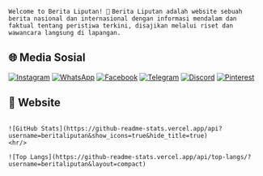 `Welcome to Berita Liputan! 👋`
`Berita Liputan adalah website sebuah berita nasional dan internasional dengan informasi mendalam dan faktual tentang peristiwa terkini, disajikan melalui riset dan wawancara langsung di lapangan.`

## 🌐 Media Sosial
[![Instagram](https://img.shields.io/badge/Instagram-E4405F?style=flat&logo=instagram&logoColor=white)]()
[![WhatsApp](https://img.shields.io/badge/WhatsApp-25D366?style=flat&logo=whatsapp&logoColor=white)]()
[![Facebook](https://img.shields.io/badge/Facebook-1877F2?style=flat&logo=facebook&logoColor=white)]()
[![Telegram](https://img.shields.io/badge/Telegram-0088CC?style=flat&logo=telegram&logoColor=white)]()
[![Discord](https://img.shields.io/badge/Discord-7289DA?style=flat&logo=discord&logoColor=white)]()
[![Pinterest](https://img.shields.io/badge/Pinterest-E60023?style=flat&logo=pinterest&logoColor=white)]()

## 🎨 Website
```beritaterkini.onrender.com
  
![GitHub Stats](https://github-readme-stats.vercel.app/api?username=beritaliputan&show_icons=true&hide_title=true)
<hr/>

![Top Langs](https://github-readme-stats.vercel.app/api/top-langs/?username=beritaliputan&layout=compact)
